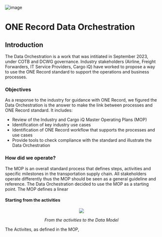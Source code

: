 ![image](https://user-images.githubusercontent.com/58464775/161543622-0c3ea890-b331-4a6b-86b7-fd41b08370eb.png)
# ONE Record Data Orchestration

## Introduction
The Data Orchestration is a work that was intitiated in September 2023, under COTB and DCWG governance. Industry stakeholders (Airline, Freight Forwarders, IT Service Providers, Cargo iQ) have worked to propose a way to use the ONE Record standard to support the operations and business processes.

### Objectives
As a response to the industry for guidance with ONE Record, we figured the Data Orchestration is the answer to make the link between processes and ONE Record standard. It includes:
* Review of the Industry and Cargo iQ Master Operating Plans (MOP)
* Identification of key industry use cases
* Identification of ONE Record workflow that supports the processes and use cases
* Provide tools to check compliance with the standard and illustrate the Data Orchestration

### How did we operate?
The MOP is an overall standard process that defines steps, activities and specific milestones in the transportation supply chain. All stakeholders operate differently thus the MOP should be seen as a general guideline and reference. The Data Orchestration decided to use the MOP as a starting point. 
The MOP defines a linear 
#### Starting from the activities

<p align="center">
<img src="https://github.com/IATA-Cargo/ONE-Record/assets/58464775/1ea9a16f-1cc8-4da7-8bef-d39bfbb56f98">
</p>
<p align="center"><i>From the activities to the Data Model</i></p>

The Activites, as defined in the MOP, 
